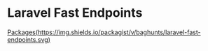 # Laravel Fast Endpoints

[Packages(https://img.shields.io/packagist/v/baghunts/laravel-fast-endpoints.svg)](https://packagist.org/packages/spatie/laravel-data)
